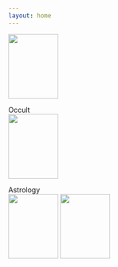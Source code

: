 ```yaml
---
layout: home
---
```


[<img src="https://images-na.ssl-images-amazon.com/images/I/51cVf4y0L-L._SY291_BO1,204,203,200_QL40_FMwebp_.jpg" height=130 width=100>](https://cloudflare-ipfs.com/ipfs/bafykbzaceafh7h3pys7iigiaovlmhk3hrd63amw6bdemwu3myk673skcggllu?filename=Agrippa%20Occult.pdf)

Occult   
[<img src="https://images-na.ssl-images-amazon.com/images/I/51cVf4y0L-L._SY291_BO1,204,203,200_QL40_FMwebp_.jpg" height=130 width=100>](https://cloudflare-ipfs.com/ipfs/bafykbzaceafh7h3pys7iigiaovlmhk3hrd63amw6bdemwu3myk673skcggllu?filename=Agrippa%20Occult.pdf)

Astrology   
[<img src="https://images-na.ssl-images-amazon.com/images/I/51eC7EQq+sL._SX329_BO1,204,203,200_.jpg" height=130 width=100>](https://cloudflare-ipfs.com/ipfs/bafykbzaceazrdv63ykdwtzc55idky6iycgvop6swg32ea5r5dihpw7db7fjni?filename=Tompkins%20Aspects.pdf)
[<img src="https://images-na.ssl-images-amazon.com/images/I/519ltVyneXL._SX348_BO1,204,203,200_.jpg" height=130 width=100>](https://cloudflare-ipfs.com/ipfs/bafykbzacebds7x6eg56jpqi6ixufo5ril4m7bt3hdvnvmtl5vbcucs6a47xf4?filename=Brennan%20Hellenistic.pdf)
